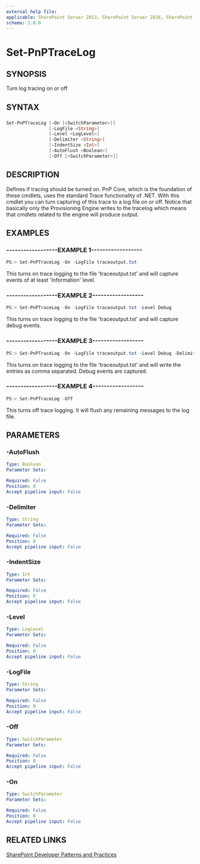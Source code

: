 ```yaml
---
external help file:
applicable: SharePoint Server 2013, SharePoint Server 2016, SharePoint Online
schema: 2.0.0
---
```

# Set-PnPTraceLog

## SYNOPSIS
Turn log tracing on or off

## SYNTAX 

### 
```powershell
Set-PnPTraceLog [-On [<SwitchParameter>]]
                [-LogFile <String>]
                [-Level <LogLevel>]
                [-Delimiter <String>]
                [-IndentSize <Int>]
                [-AutoFlush <Boolean>]
                [-Off [<SwitchParameter>]]
```

## DESCRIPTION
Defines if tracing should be turned on. PnP Core, which is the foundation of these cmdlets, uses the standard Trace functionality of .NET. With this cmdlet you can turn capturing of this trace to a log file on or off. Notice that basically only the Provisioning Engine writes to the tracelog which means that cmdlets related to the engine will produce output.

## EXAMPLES

### ------------------EXAMPLE 1------------------
```powershell
PS:> Set-PnPTraceLog -On -LogFile traceoutput.txt
```

This turns on trace logging to the file 'traceoutput.txt' and will capture events of at least 'Information' level.

### ------------------EXAMPLE 2------------------
```powershell
PS:> Set-PnPTraceLog -On -LogFile traceoutput.txt -Level Debug
```

This turns on trace logging to the file 'traceoutput.txt' and will capture debug events.

### ------------------EXAMPLE 3------------------
```powershell
PS:> Set-PnPTraceLog -On -LogFile traceoutput.txt -Level Debug -Delimiter ","
```

This turns on trace logging to the file 'traceoutput.txt' and will write the entries as comma separated. Debug events are captured.

### ------------------EXAMPLE 4------------------
```powershell
PS:> Set-PnPTraceLog -Off
```

This turns off trace logging. It will flush any remaining messages to the log file.

## PARAMETERS

### -AutoFlush


```yaml
Type: Boolean
Parameter Sets: 

Required: False
Position: 0
Accept pipeline input: False
```

### -Delimiter


```yaml
Type: String
Parameter Sets: 

Required: False
Position: 0
Accept pipeline input: False
```

### -IndentSize


```yaml
Type: Int
Parameter Sets: 

Required: False
Position: 0
Accept pipeline input: False
```

### -Level


```yaml
Type: LogLevel
Parameter Sets: 

Required: False
Position: 0
Accept pipeline input: False
```

### -LogFile


```yaml
Type: String
Parameter Sets: 

Required: False
Position: 0
Accept pipeline input: False
```

### -Off


```yaml
Type: SwitchParameter
Parameter Sets: 

Required: False
Position: 0
Accept pipeline input: False
```

### -On


```yaml
Type: SwitchParameter
Parameter Sets: 

Required: False
Position: 0
Accept pipeline input: False
```

## RELATED LINKS

[SharePoint Developer Patterns and Practices](http://aka.ms/sppnp)